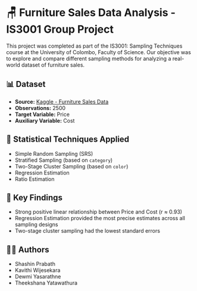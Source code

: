 # 🪑 Furniture Sales Data Analysis - IS3001 Group Project

This project was completed as part of the IS3001: Sampling Techniques course at the University of Colombo, Faculty of Science. Our objective was to explore and compare different sampling methods for analyzing a real-world dataset of furniture sales.

## 📊 Dataset
- **Source:** [Kaggle - Furniture Sales Data](https://www.kaggle.com/datasets/rajagrawal7089/furniture-sales-data)
- **Observations:** 2500
- **Target Variable:** Price
- **Auxiliary Variable:** Cost

## 🧪 Statistical Techniques Applied
- Simple Random Sampling (SRS)
- Stratified Sampling (based on `category`)
- Two-Stage Cluster Sampling (based on `color`)
- Regression Estimation
- Ratio Estimation

## 📌 Key Findings
- Strong positive linear relationship between Price and Cost (r ≈ 0.93)
- Regression Estimation provided the most precise estimates across all sampling designs
- Two-stage cluster sampling had the lowest standard errors

## 👨‍💻 Authors
- Shashin Prabath 
- Kavithi Wijesekara 
- Dewmi Yasarathne 
- Theekshana Yatawathura 


